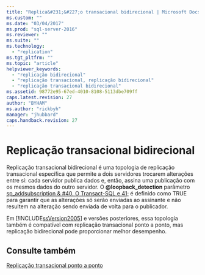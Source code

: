 ```yaml
---
title: "Replica&#231;&#227;o transacional bidirecional | Microsoft Docs"
ms.custom: ""
ms.date: "03/04/2017"
ms.prod: "sql-server-2016"
ms.reviewer: ""
ms.suite: ""
ms.technology: 
  - "replication"
ms.tgt_pltfrm: ""
ms.topic: "article"
helpviewer_keywords: 
  - "replicação bidirecional"
  - "replicação transacional, replicação bidirecional"
  - "replicação transacional bidirecional"
ms.assetid: 98772e95-67ed-4010-8108-5113dbe709ff
caps.latest.revision: 27
author: "BYHAM"
ms.author: "rickbyh"
manager: "jhubbard"
caps.handback.revision: 27
---
```

# Replica&#231;&#227;o transacional bidirecional
  Replicação transacional bidirecional é uma topologia de replicação transacional específica que permite a dois servidores trocarem alterações entre si: cada servidor publica dados e, então, assina uma publicação com os mesmos dados do outro servidor. O **@loopback_detection** parâmetro [sp_addsubscription & #40. O Transact-SQL e 41;](../../../relational-databases/system-stored-procedures/sp-addsubscription-transact-sql.md) é definido como TRUE para garantir que as alterações só serão enviadas ao assinante e não resultem na alteração sendo enviada de volta para o publicador.  
  
 Em [!INCLUDE[ssVersion2005](../../../includes/ssversion2005-md.md)] e versões posteriores, essa topologia também é compatível com replicação transacional ponto a ponto, mas replicação bidirecional pode proporcionar melhor desempenho.  
  
## Consulte também  
 [Replicação transacional ponto a ponto](../../../relational-databases/replication/transactional/peer-to-peer-transactional-replication.md)  
  
  